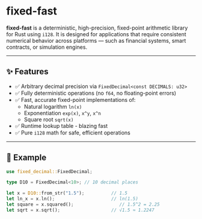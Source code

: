 # fixed-fast

**fixed-fast** is a deterministic, high-precision, fixed-point arithmetic library for Rust using `i128`. It is designed for applications that require consistent numerical behavior across platforms — such as financial systems, smart contracts, or simulation engines.

---

## ✨ Features

- ✅ Arbitrary decimal precision via `FixedDecimal<const DECIMALS: u32>`
- ✅ Fully deterministic operations (no `f64`, no floating-point errors)
- ✅ Fast, accurate fixed-point implementations of:
  - Natural logarithm `ln(x)`
  - Exponentiation `exp(x)`, `x^y`, `x^n`
  - Square root `sqrt(x)`
- ✅ Runtime lookup table - blazing fast
- ✅ Pure `i128` math for safe, efficient operations

---

## 🚀 Example

```rust
use fixed_decimal::FixedDecimal;

type D10 = FixedDecimal<10>; // 10 decimal places

let x = D10::from_str("1.5");          // 1.5
let ln_x = x.ln();                     // ln(1.5)
let square = x.squared();                 // 1.5^2 = 2.25
let sqrt = x.sqrt();                   // √1.5 ≈ 1.2247